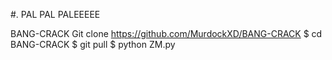 #.  PAL PAL PALEEEEE



BANG-CRACK
Git clone https://github.com/MurdockXD/BANG-CRACK
$ cd BANG-CRACK
$ git pull
$ python ZM.py
